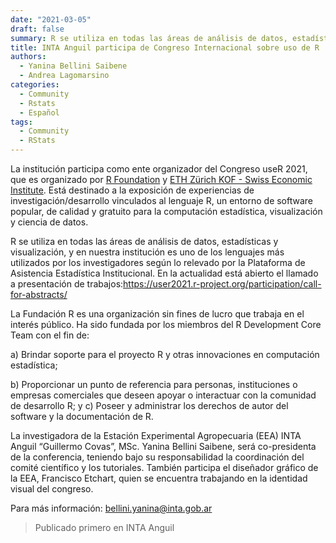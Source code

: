 ```yaml
---
date: "2021-03-05"
draft: false
summary: R se utiliza en todas las áreas de análisis de datos, estadísticas y visualización, y en nuestra institución es uno de los lenguajes más utilizados por las/los investigadores/as
title: INTA Anguil participa de Congreso Internacional sobre uso de R
authors: 
  - Yanina Bellini Saibene
  - Andrea Lagomarsino
categories:
  - Community
  - Rstats
  - Español
tags: 
  - Community
  - RStats
---
```



La institución participa como ente organizador del Congreso useR 2021, que es organizado por 
[R Foundation](https://www.r-project.org/foundation/) y [ETH Zürich KOF - Swiss Economic Institute](https://kof.ethz.ch/en/). 
Está destinado a la exposición de experiencias de investigación/desarrollo vinculados al lenguaje R, un entorno de software popular, de calidad y gratuito para la computación estadística, visualización y ciencia de datos.

R se utiliza en todas las áreas de análisis de datos, estadísticas y visualización, y en nuestra institución es uno de los lenguajes más utilizados por los investigadores según lo relevado por la Plataforma de Asistencia Estadística Institucional. En la actualidad está abierto el llamado a presentación de 
trabajos:https://user2021.r-project.org/participation/call-for-abstracts/

La Fundación R es una organización sin fines de lucro que trabaja en el interés público. 
Ha sido fundada por los miembros del R Development Core Team con el fin de: 

a) Brindar soporte para el proyecto R y otras innovaciones en computación estadística; 

b) Proporcionar un punto de referencia para personas, instituciones o empresas comerciales que 
deseen apoyar o interactuar con la comunidad de desarrollo R; y c) Poseer y administrar los derechos de autor del software y la documentación de R.

La investigadora de la Estación Experimental Agropecuaria (EEA) INTA Anguil “Guillermo Covas”, MSc. Yanina Bellini Saibene, será co-presidenta de la conferencia, teniendo bajo su responsabilidad la coordinación del comité científico y los tutoriales. 
También participa el diseñador gráfico de la EEA, Francisco Etchart, quien se encuentra trabajando en la identidad visual del congreso.

Para más información:
bellini.yanina@inta.gob.ar


> Publicado primero en INTA Anguil
